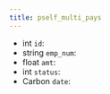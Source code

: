 ```yaml
---
title: pself_multi_pays  
---
```


- int `id`:
- string `emp_num`:
- float `amt`:
- int `status`:
- Carbon `date`:
